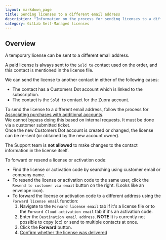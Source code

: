 ```yaml
---
layout: markdown_page
title: Sending licenses to a different email address
description: "Information on the process for sending licenses to a different email address"
category: GitLab Self-Managed licenses
---
```



## Overview

A temporary license can be sent to a different email address.

A paid license is always sent to the `Sold to` contact used on the order, and this contact is mentioned in the license file.

We can send the license to another contact in either of the following cases:

- The contact has a Customers Dot account which is linked to the subscription.
- The contact is the `Sold to` contact for the Zuora account.

To send the license to a different email address, follow the process for [Associating purchases with additional accounts](https://about.gitlab.com/handbook/support/license-and-renewals/workflows/customersdot/associating_purchases.html). \
We cannot bypass doing this based on internal requests. It must be done via a customer submitted ticket. \
Once the new Customers Dot account is created or changed, the license can be re-sent (or obtained by the new account owner).

The Support team is **not allowed** to make changes to the contact information in the license itself.

To forward or resend a license or activation code:

- Find the license or activation code by searching using customer email or company name.
- To resend the license or activation code to the same user, click the `Resend to customer via email` button on the right. (Looks like an envelope icon).
- To forward the license or activation code to a different address using the `Forward license email` function:
    1. Navigate to the `Forward license email` tab if it's a license file or to the `Forward Cloud activation email` tab if it's an activation code.
    1. Enter the `Destination email address`. **NOTE** It is currently not possible to copy (cc) or send to multiple contacts at once.
    1. Click the **Forward** button.
    1. [Confirm whether the license was delivered](/handbook/support/license-and-renewals/workflows/self-managed/license_delivery.html#check-whether-the-license-has-been-delivered)
